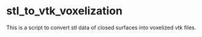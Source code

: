 # stl_to_vtk_voxelization

This is a script to convert stl data of closed surfaces into voxelized vtk files.
